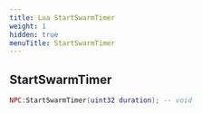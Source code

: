 ```yaml
---
title: Lua StartSwarmTimer
weight: 1
hidden: true
menuTitle: StartSwarmTimer
---
```

## StartSwarmTimer
```lua
NPC:StartSwarmTimer(uint32 duration); -- void
```